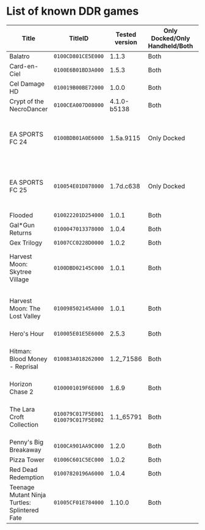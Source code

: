 # List of known DDR games
| Title | TitleID | Tested version | Only Docked/Only Handheld/Both | Comments |
| ------------- | ------------- | ------------- | ------------- | ------------- |
| Balatro | `0100CD801CE5E000` | 1.1.3 | Both |  |
| Card-en-Ciel | `0100E6B01BD3A000` | 1.5.3 | Both |  |
| Cel Damage HD | `010019B00BE72000` | 1.0.0 | Both |  |
| Crypt of the NecroDancer | `0100CEA007D08000` | 4.1.0-b5138 | Both |  |
| EA SPORTS FC 24 | `0100BDB01A0E6000` | 1.5a.9115 | Only Docked | If anything else than 1080p is set, game targets 1280x720 |
| EA SPORTS FC 25 | `010054E01D878000` | 1.7d.c638 | Only Docked | If anything else than 1080p is set, game targets 1280x720 |
| Flooded | `010022201D254000` | 1.0.1 | Both |  |
| Gal*Gun Returns | `0100047013378000` | 1.0.4 | Both |  |
| Gex Trilogy | `01007CC0228D0000` | 1.0.2 | Both |  |
| Harvest Moon: Skytree Village | `0100DBD02145C000` | 1.0.1 | Both | Anything lower than 720p targets 1280x720 |
| Harvest Moon: The Lost Valley | `010098502145A000` | 1.0.1 | Both | Anything lower than 720p targets 1280x720 |
| Hero's Hour | `010005E01E5E6000` | 2.5.3 | Both |  |
| Hitman: Blood Money - Reprisal | `010083A018262000` | 1.2_71586 | Both | Anything lower than 720p targets 1280x720 |
| Horizon Chase 2 | `0100001019F6E000` | 1.6.9 | Both |  |
| The Lara Croft Collection | `010079C017F5E001`<br>`010079C017F5E002` | 1.1_65791 | Both | Anything lower than 720p targets 1280x720 |
| Penny's Big Breakaway | `0100CA901AA9C000` | 1.2.0 | Both |  |
| Pizza Tower | `01006C601C5EC000` | 1.0.2 | Both |  |
| Red Dead Redemption | `01007820196A6000` | 1.0.4 | Both |  |
| Teenage Mutant Ninja Turtles: Splintered Fate | `01005CF01E784000` | 1.10.0 | Both |  |

